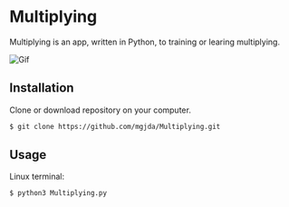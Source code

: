 # Multiplying

Multiplying is an app, written in Python, to training or learing multiplying. 


![Gif](https://s5.gifyu.com/images/usage5f17220c73a0561e.gif)

## Installation

Clone or download repository on your computer.

```bash
$ git clone https://github.com/mgjda/Multiplying.git
```

## Usage
Linux terminal:
```terminal
$ python3 Multiplying.py
```
